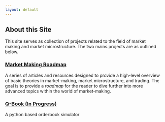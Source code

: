 ```yaml
---
layout: default
---
```


## About this Site
This site serves as collection of projects related to the field of market making and market microstructure. The two mains projects are as outlined below. 

### [Market Making Roadmap](articles_index.md)
A series of articles and resources designed to provide a high-level overview of basic theories in market-making, market microstructure, and trading. The goal is to provide a *roadmap* for the reader to dive further into more advanced topics within the world of market-making. 


### [Q-Book (In Progress)](project_index.md)
A python based orderbook simulator


